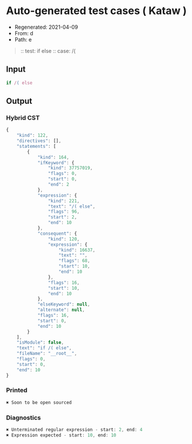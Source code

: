 # Auto-generated test cases ( Kataw )
- Regenerated: 2021-04-09
- From: d
- Path: e
> :: test: if else
> :: case: /(
## Input

`````js
if /( else
`````

## Output

### Hybrid CST

```javascript
{
    "kind": 122,
    "directives": [],
    "statements": [
        {
            "kind": 164,
            "ifKeyword": {
                "kind": 37757019,
                "flags": 0,
                "start": 0,
                "end": 2
            },
            "expression": {
                "kind": 221,
                "text": "/( else",
                "flags": 96,
                "start": 2,
                "end": 10
            },
            "consequent": {
                "kind": 120,
                "expression": {
                    "kind": 16637,
                    "text": "",
                    "flags": 68,
                    "start": 10,
                    "end": 10
                },
                "flags": 16,
                "start": 10,
                "end": 10
            },
            "elseKeyword": null,
            "alternate": null,
            "flags": 16,
            "start": 0,
            "end": 10
        }
    ],
    "isModule": false,
    "text": "if /( else",
    "fileName": "__root__",
    "flags": 0,
    "start": 0,
    "end": 10
}
```

### Printed

```javascript
✖ Soon to be open sourced
```

### Diagnostics

```javascript
✖ Unterminated regular expression - start: 2, end: 4
✖ Expression expected - start: 10, end: 10

```

